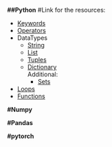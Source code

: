 <b>##Python</b>
#Link for the resources:

- [Keywords](https://www.geeksforgeeks.org/keywords-python-set-1/)
- [Operators](https://www.geeksforgeeks.org/basic-operators-python/)
- DataTypes
    - [String](https://www.geeksforgeeks.org/python-strings/)
    - [List](https://www.geeksforgeeks.org/python-list/)
    - [Tuples](https://www.geeksforgeeks.org/python-tuples/)
    - [Dictionary](https://www.geeksforgeeks.org/python-dictionary/)<br />
    Additional:
        - [Sets](https://www.geeksforgeeks.org/python-sets/)
- [Loops](https://www.geeksforgeeks.org/loops-in-python/)
- [Functions](https://www.geeksforgeeks.org/functions-in-python/)

<b>#Numpy</b>

<b>#Pandas</b>

<b>#pytorch</b>
